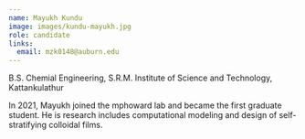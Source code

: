 ```yaml
---
name: Mayukh Kundu
image: images/kundu-mayukh.jpg
role: candidate
links:
  email: mzk0148@auburn.edu
---
```


B.S. Chemial Engineering, S.R.M. Institute of Science and Technology, Kattankulathur

In 2021, Mayukh joined the mphoward lab and became the first graduate student. He is research includes computational modeling and design of self-stratifying colloidal films.  
